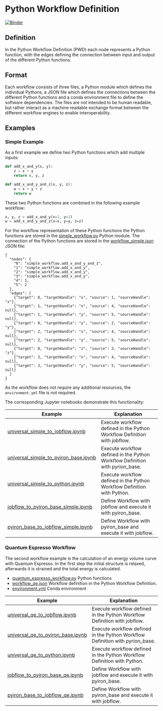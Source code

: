 # Python Workflow Definition
[![Binder](https://mybinder.org/badge_logo.svg)](https://mybinder.org/v2/gh/pyiron-dev/python-workflow-definition/HEAD)

## Definition
In the Python Workflow Definition (PWD) each node represents a Python function, with the edges defining the connection 
between input and output of the different Python functions. 

## Format
Each workflow consists of three files, a Python module which defines the individual Pythons, a JSON file which defines
the connections between the different Python functions and a conda environment file to define the software dependencies.
The files are not intended to be human readable, but rather interact as a machine readable exchange format between the 
different workflow engines to enable interoperability. 

## Examples
### Simple Example 
As a first example we define two Python functions which add multiple inputs: 
```python
def add_x_and_y(x, y):
    z = x + y
    return x, y, z

def add_x_and_y_and_z(x, y, z):
    w = x + y + z
    return w
```
These two Python functions are combined in the following example workflow:
```python
x, y, z = add_x_and_y(x=1, y=2)
w = add_x_and_y_and_z(x=x, y=y, z=z)
```
For the workflow representation of these Python functions the Python functions are stored in the [simple_workflow.py](simple_workflow.py)
Python module. The connection of the Python functions are stored in the [workflow_simple.json](workflow_simple.json) 
JSON file:
```
{
  "nodes": {
    "0": "simple_workflow.add_x_and_y_and_z",
    "1": "simple_workflow.add_x_and_y",
    "2": "simple_workflow.add_x_and_y",
    "3": "simple_workflow.add_x_and_y",
    "4": 1,
    "5": 2
  },
  "edges": [
    {"target": 0, "targetHandle": "x", "source": 1, "sourceHandle": "x"},
    {"target": 1, "targetHandle": "x", "source": 4, "sourceHandle": null},
    {"target": 1, "targetHandle": "y", "source": 5, "sourceHandle": null},
    {"target": 0, "targetHandle": "y", "source": 2, "sourceHandle": "y"},
    {"target": 2, "targetHandle": "x", "source": 4, "sourceHandle": null},
    {"target": 2, "targetHandle": "y", "source": 5, "sourceHandle": null},
    {"target": 0, "targetHandle": "z", "source": 3, "sourceHandle": "z"},
    {"target": 3, "targetHandle": "x", "source": 4, "sourceHandle": null},
    {"target": 3, "targetHandle": "y", "source": 5, "sourceHandle": null}
  ]
}
```
As the workflow does not require any additional resources, the `environment.yml` file is not required. 

The corresponding Jupyter notebooks demonstrate this functionality:

| Example                                                                        | Explanation                                                                  | 
|--------------------------------------------------------------------------------|------------------------------------------------------------------------------|
| [universal_simple_to_jobflow.ipynb](universal_simple_to_jobflow.ipynb)         | Execute workflow defined in the Python Workflow Definition with jobflow.     |
| [universal_simple_to_pyiron_base.ipynb](universal_simple_to_pyiron_base.ipynb) | Execute workflow defined in the Python Workflow Definition with pyrion_base. |
| [universal_simple_to_python.ipynb](universal_simple_to_python.ipynb)           | Execute workflow defined in the Python Workflow Definition with Python.      |
| [jobflow_to_pyiron_base_simple.ipynb](jobflow_to_pyiron_base_simple.ipynb)     | Define Workflow with jobflow and execute it with pyiron_base.                |
| [pyiron_base_to_jobflow_simple.ipynb](pyiron_base_to_jobflow_simple.ipynb)     | Define Workflow with pyiron_base and execute it with jobflow.                |

### Quantum Espresso Workflow
The second workflow example is the calculation of an energy volume curve with Quantum Espresso. In the first step the 
initial structure is relaxed, afterwards it is strained and the total energy is calculated. 
* [quantum_espresso_workflow.py](quantum_espresso_workflow.py) Python functions 
* [workflow_qe.json](workflow_qe.json) Workflow definition in the Python Workflow Definition.
* [environment.yml](environment.yml) Conda environment

| Example                                                                | Explanation                                                                  | 
|------------------------------------------------------------------------|------------------------------------------------------------------------------|
| [universal_qe_to_jobflow.ipynb](universal_qe_to_jobflow.ipynb)         | Execute workflow defined in the Python Workflow Definition with jobflow.     |
| [universal_qe_to_pyiron_base.ipynb](universal_qe_to_pyiron_base.ipynb) | Execute workflow defined in the Python Workflow Definition with pyrion_base. |
| [universal_qe_to_python.ipynb](universal_qe_to_python.ipynb)           | Execute workflow defined in the Python Workflow Definition with Python.      |
| [jobflow_to_pyiron_base_qe.ipynb](jobflow_to_pyiron_base_qe.ipynb)     | Define Workflow with jobflow and execute it with pyiron_base.                |
| [pyiron_base_to_jobflow_qe.ipynb](pyiron_base_to_jobflow_qe.ipynb)     | Define Workflow with pyiron_base and execute it with jobflow.                |
